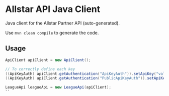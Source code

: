 # Allstar API Java Client

Java client for the Allstar Partner API (auto-generated).

Use ``mvn clean compile`` to generate the code.

## Usage

```java
ApiClient apiClient = new ApiClient();

// To correctly define each key
((ApiKeyAuth) apiClient.getAuthentication("ApiKeyAuth")).setApiKey("valid-key");
((ApiKeyAuth) apiClient.getAuthentication("PublicApiKeyAuth")).setApiKey("valid-key");

LeagueApi leagueApi = new LeagueApi(apiClient);
``